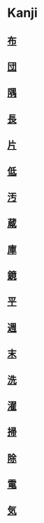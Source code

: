 # Kanji
## [布](Kanji/kanji-dict/布.md)
## [団](Kanji/temp-kanji/団.md)
## [隅](Kanji/temp-kanji/隅.md)
## [長](Kanji/kanji-dict/長.md)
## [片](Kanji/temp-kanji/片.md)
## [低](Kanji/kanji-dict/低.md)
## [汚](Kanji/temp-kanji/汚.md)
## [蔵](Kanji/temp-kanji/蔵.md)
## [庫](Kanji/temp-kanji/庫.md)
## [鏡](Kanji/kanji-dict/鏡.md)
## [平](Kanji/temp-kanji/平.md)
## [週](Kanji/kanji-dict/週.md)
## [末](Kanji/kanji-dict/末.md)
## [洗](Kanji/kanji-dict/洗.md)
## [濯](Kanji/temp-kanji/濯.md)
## [掃](Kanji/temp-kanji/掃.md)
## [除](Kanji/temp-kanji/除.md)
## [電](Kanji/kanji-dict/電.md)
## [気](Kanji/kanji-dict/気.md)